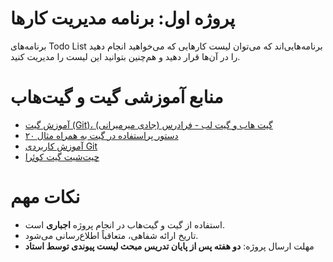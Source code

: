 # پروژه اول: برنامه مدیریت کارها
برنامه‌های Todo List برنامه‌هایی‌اند که می‌توان لیست کار‌هایی که می‌خواهید انجام دهید را در آن‌ها قرار دهید و هم‌چنین بتوانید این لیست را مدیریت کنید.

# منابع آموزشی گیت و گیت‌هاب
- [آموزش گیت (Git)، گیت هاب و گیت لب - فرادرس (جادی میرمیرانی)](https://faradars.org/courses/fvgit9609-git-github-gitlab)
- [۲۰ دستور پراستفاده در گیت به همراه مثال](https://dzone.com/articles/top-20-git-commands-with-examples)
- [آموزش کاربردی Git](https://gotoclass.ir/courses/git/)
- [چیت‌شیت گیت کوئرا](https://quera.org/college/cheatsheet/git)

# نکات مهم
- استفاده از گیت و گیت‌هاب در انجام پروژه **اجباری** است.
- تاریخ ارائه شفاهی، متعاقباً اطلاع‌رسانی می‌شود.
- مهلت ارسال پروژه: **دو هفته پس از پایان تدریس مبحث لیست‌ پیوندی توسط استاد**
